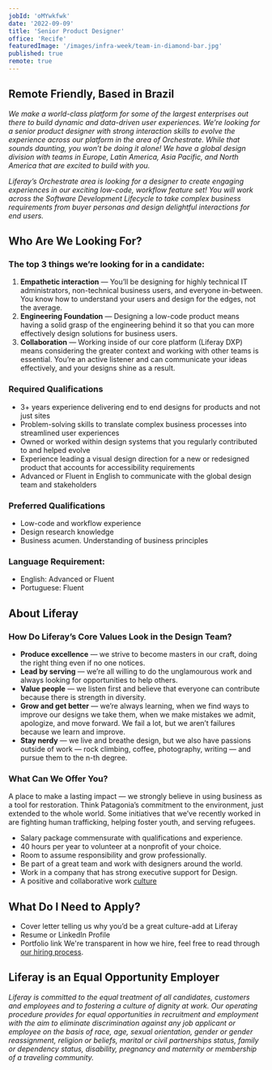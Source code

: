 ```yaml
---
jobId: 'oMYwkfwk'
date: '2022-09-09'
title: 'Senior Product Designer'
office: 'Recife'
featuredImage: '/images/infra-week/team-in-diamond-bar.jpg'
published: true
remote: true
---
```


## Remote Friendly, Based in Brazil

_We make a world-class platform for some of the largest enterprises out there to build dynamic and data-driven user experiences. We’re looking for a senior product designer with strong interaction skills to evolve the experience across our platform in the area of Orchestrate. While that sounds daunting, you won’t be doing it alone! We have a global design division with teams in Europe, Latin America, Asia Pacific, and North America that are excited to build with you._

_Liferay’s Orchestrate area is looking for a designer to create engaging experiences in our exciting low-code, workflow feature set! You will work across the Software Development Lifecycle to take complex business requirements from buyer personas and design delightful interactions for end users._

## Who Are We Looking For?

### The top 3 things we’re looking for in a candidate:

1. **Empathetic interaction** — You’ll be designing for highly technical IT administrators, non-technical business users, and everyone in-between. You know how to understand your users and design for the edges, not the average.
2. **Engineering Foundation** — Designing a low-code product means having a solid grasp of the engineering behind it so that you can more effectively design solutions for business users.
3. **Collaboration** — Working inside of our core platform (Liferay DXP) means considering the greater context and working with other teams is essential.  You’re an active listener and can communicate your ideas effectively, and your designs shine as a result.

### Required Qualifications

- 3+ years experience delivering end to end designs for products and not just sites
- Problem-solving skills to translate complex business processes into streamlined user experiences
- Owned or worked within design systems that you regularly contributed to and helped evolve
- Experience leading a visual design direction for a new or redesigned product that accounts for accessibility requirements
- Advanced or Fluent in English to communicate with the global design team and stakeholders

### Preferred Qualifications

- Low-code and workflow experience
- Design research knowledge
- Business acumen. Understanding of business principles

### Language Requirement:

-   English: Advanced or Fluent
-   Portuguese: Fluent

## About Liferay

### How Do Liferay’s Core Values Look in the Design Team?

-   **Produce excellence** — we strive to become masters in our craft, doing the right thing even if no one notices.
-   **Lead by serving** — we’re all willing to do the unglamourous work and always looking for opportunities to help others.
-   **Value people** — we listen first and believe that everyone can contribute because there is strength in diversity.
-   **Grow and get better** — we’re always learning, when we find ways to improve our designs we take them, when we make mistakes we admit, apologize, and move forward. We fail a lot, but we aren’t failures because we learn and improve.
-   **Stay nerdy** — we live and breathe design, but we also have passions outside of work — rock climbing, coffee, photography, writing — and pursue them to the n-th degree.

### What Can We Offer You?

A place to make a lasting impact — we strongly believe in using business as a tool for restoration. Think Patagonia’s commitment to the environment, just extended to the whole world. Some initiatives that we’ve recently worked in are fighting human trafficking, helping foster youth, and serving refugees.
-   Salary package commensurate with qualifications and experience.
-   40 hours per year to volunteer at a nonprofit of your choice.
-   Room to assume responsibility and grow professionally.
-   Be part of a great team and work with designers around the world.
-   Work in a company that has strong executive support for Design.
-   A positive and collaborative work [culture](https://www.youtube.com/watch?v=2EPZxIC5ogU)

## What Do I Need to Apply?

-   Cover letter telling us why you’d be a great culture-add at Liferay
-   Resume or LinkedIn Profile
-   Portfolio link
We're transparent in how we hire, feel free to read through [our hiring process](https://liferay.design/articles/2021/how-we-hire/).


## Liferay is an Equal Opportunity Employer

_Liferay is committed to the equal treatment of all candidates, customers and employees and to fostering a culture of dignity at work. Our operating procedure provides for equal opportunities in recruitment and employment with the aim to eliminate discrimination against any job applicant or employee on the basis of race, age, sexual orientation, gender or gender reassignment, religion or beliefs, marital or civil partnerships status, family or dependency status, disability, pregnancy and maternity or membership of a traveling community._
